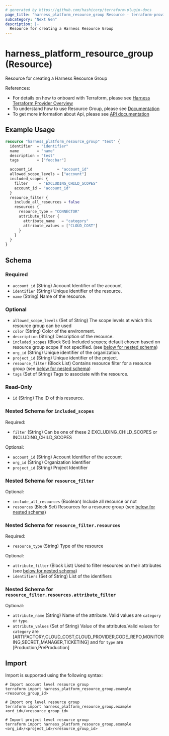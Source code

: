 ```yaml
---
# generated by https://github.com/hashicorp/terraform-plugin-docs
page_title: "harness_platform_resource_group Resource - terraform-provider-harness"
subcategory: "Next Gen"
description: |-
  Resource for creating a Harness Resource Group
---
```


# harness_platform_resource_group (Resource)

Resource for creating a Harness Resource Group

References:
- For details on how to onboard with Terraform, please see [Harness Terraform Provider Overview](https://developer.harness.io/docs/platform/terraform/harness-terraform-provider-overview/)
- To understand how to use Resource Group, please see [Documentation](https://developer.harness.io/docs/platform/role-based-access-control/add-resource-groups)
- To get more information about Api, please see [API documentation](https://apidocs.harness.io/tag/Harness-Resource-Group)
## Example Usage

```terraform
resource "harness_platform_resource_group" "test" {
  identifier  = "identifier"
  name        = "name"
  description = "test"
  tags        = ["foo:bar"]

  account_id           = "account_id"
  allowed_scope_levels = ["account"]
  included_scopes {
    filter     = "EXCLUDING_CHILD_SCOPES"
    account_id = "account_id"
  }
  resource_filter {
    include_all_resources = false
    resources {
      resource_type = "CONNECTOR"
      attribute_filter {
        attribute_name   = "category"
        attribute_values = ["CLOUD_COST"]
      }
    }
  }
}
```

<!-- schema generated by tfplugindocs -->
## Schema

### Required

- `account_id` (String) Account Identifier of the account
- `identifier` (String) Unique identifier of the resource.
- `name` (String) Name of the resource.

### Optional

- `allowed_scope_levels` (Set of String) The scope levels at which this resource group can be used
- `color` (String) Color of the environment.
- `description` (String) Description of the resource.
- `included_scopes` (Block Set) Included scopes; default chosen based on resource group scope if not specified. (see [below for nested schema](#nestedblock--included_scopes))
- `org_id` (String) Unique identifier of the organization.
- `project_id` (String) Unique identifier of the project.
- `resource_filter` (Block List) Contains resource filter for a resource group (see [below for nested schema](#nestedblock--resource_filter))
- `tags` (Set of String) Tags to associate with the resource.

### Read-Only

- `id` (String) The ID of this resource.

<a id="nestedblock--included_scopes"></a>
### Nested Schema for `included_scopes`

Required:

- `filter` (String) Can be one of these 2 EXCLUDING_CHILD_SCOPES or INCLUDING_CHILD_SCOPES

Optional:

- `account_id` (String) Account Identifier of the account
- `org_id` (String) Organization Identifier
- `project_id` (String) Project Identifier


<a id="nestedblock--resource_filter"></a>
### Nested Schema for `resource_filter`

Optional:

- `include_all_resources` (Boolean) Include all resource or not
- `resources` (Block Set) Resources for a resource group (see [below for nested schema](#nestedblock--resource_filter--resources))

<a id="nestedblock--resource_filter--resources"></a>
### Nested Schema for `resource_filter.resources`

Required:

- `resource_type` (String) Type of the resource

Optional:

- `attribute_filter` (Block List) Used to filter resources on their attributes (see [below for nested schema](#nestedblock--resource_filter--resources--attribute_filter))
- `identifiers` (Set of String) List of the identifiers

<a id="nestedblock--resource_filter--resources--attribute_filter"></a>
### Nested Schema for `resource_filter.resources.attribute_filter`

Optional:

- `attribute_name` (String) Name of the attribute. Valid values are `category` or `type`.
- `attribute_values` (Set of String) Value of the attributes.Valid values for `category` are [ARTIFACTORY,CLOUD_COST,CLOUD_PROVIDER,CODE_REPO,MONITORING,SECRET_MANAGER,TICKETING] and for `type` are [Production,PreProduction]

## Import

Import is supported using the following syntax:

```shell
# Import account level resource group
terraform import harness_platform_resource_group.example <resource_group_id>

# Import org level resource group
terraform import harness_platform_resource_group.example <ord_id>/<resource_group_id>

# Import project level resource group
terraform import harness_platform_resource_group.example <org_id>/<project_id>/<resource_group_id>
```
